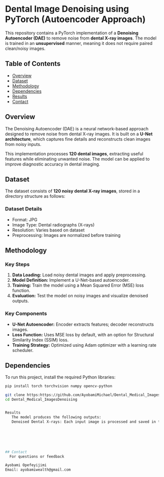 # Dental Image Denoising using PyTorch (Autoencoder Approach)

This repository contains a PyTorch implementation of a **Denoising Autoencoder (DAE)** to remove noise from **dental X-ray images**. The model is trained in an **unsupervised** manner, meaning it does not require paired clean/noisy images.

## Table of Contents
- [Overview](#overview)
- [Dataset](#dataset)
- [Methodology](#methodology)
- [Dependencies](#dependencies)
- [Results](#results)
- [Contact](#contact)

## Overview
The Denoising Autoencoder (DAE) is a neural network-based approach designed to remove noise from dental X-ray images. It is built on a **U-Net architecture**, which captures fine details and reconstructs clean images from noisy inputs.

This implementation processes **120 dental images**, extracting useful features while eliminating unwanted noise. The model can be applied to improve diagnostic accuracy in dental imaging.

## Dataset
The dataset consists of **120 noisy dental X-ray images**, stored in a directory structure as follows:



### Dataset Details
- Format: JPG
- Image Type: Dental radiographs (X-rays)
- Resolution: Varies based on dataset
- Preprocessing: Images are normalized before training

## Methodology
### Key Steps
1. **Data Loading:** Load noisy dental images and apply preprocessing.
2. **Model Definition:** Implement a U-Net-based autoencoder.
3. **Training:** Train the model using a Mean Squared Error (MSE) loss function.
4. **Evaluation:** Test the model on noisy images and visualize denoised outputs.

### Key Components
- **U-Net Autoencoder:** Encoder extracts features; decoder reconstructs images.
- **Loss Function:** Uses MSE loss by default, with an option for Structural Similarity Index (SSIM) loss.
- **Training Strategy:** Optimized using Adam optimizer with a learning rate scheduler.

## Dependencies
To run this project, install the required Python libraries:

```bash
pip install torch torchvision numpy opencv-python

git clone https:https://github.com/AyobamiMichael/Dental_Medical_ImagesDenoising.git
cd Dental_Medical_ImagesDenoising


Results
   The model produces the following outputs:
   Denoised Dental X-rays: Each input image is processed and saved in the output directory.






## Contact
  For questions or feedback

Ayobami Opefeyijimi
Email: ayobamiwealth@gmail.com

